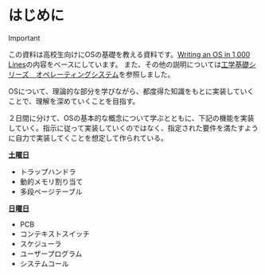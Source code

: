 # **はじめに**

> [!IMPORTANT]
> この資料は高校生向けにOSの基礎を教える資料です。[Writing an OS in 1,000 Lines](https://operating-system-in-1000-lines.vercel.app/)の内容をベースにしています。
> また、その他の説明については[工学基礎シリーズ オペレーティングシステム](https://www.ohmsha.co.jp/book/9784274229152/)を参照しました。

OSについて、理論的な部分を学びながら、都度得た知識をもとに実装していくことで、理解を深めていくことを目指す。

２日間に分けて、OSの基本的な概念について学ぶとともに、下記の機能を実装していく。指示に従って実装していくのではなく、指定された要件を満たすように自力で実装してくことを想定して作られている。

**[土曜日](Saturday.md)**

- トラップハンドラ
- 動的メモリ割り当て
- 多段ページテーブル

**[日曜日](Sunday.md)**

- PCB
- コンテキストスイッチ
- スケジューラ
- ユーザープログラム
- システムコール
